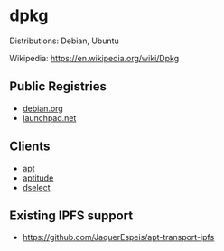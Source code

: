 # dpkg

Distributions: Debian, Ubuntu

Wikipedia: https://en.wikipedia.org/wiki/Dpkg

## Public Registries

- [debian.org](https://www.debian.org/mirror/list)
- [launchpad.net](https://launchpad.net/ubuntu)

## Clients

- [apt](https://en.wikipedia.org/wiki/APT_(Debian))
- [aptitude](https://en.wikipedia.org/wiki/Aptitude_(software))
- [dselect](https://en.wikipedia.org/wiki/Dselect)

## Existing IPFS support

- https://github.com/JaquerEspeis/apt-transport-ipfs
